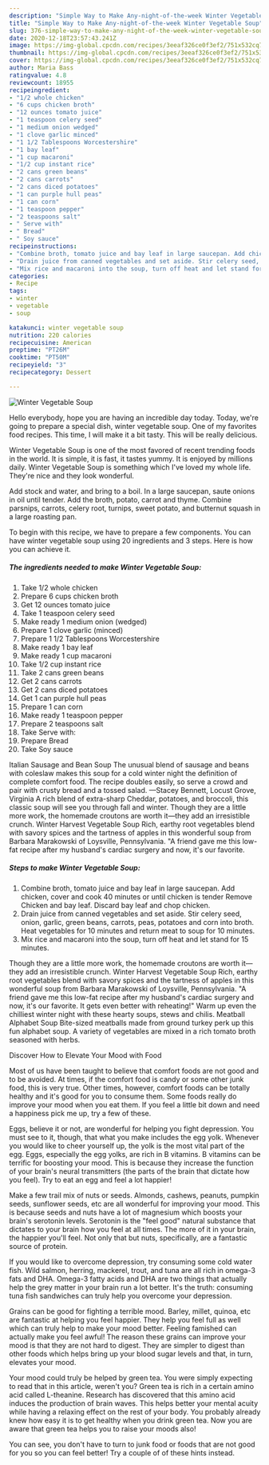 ```yaml
---
description: "Simple Way to Make Any-night-of-the-week Winter Vegetable Soup"
title: "Simple Way to Make Any-night-of-the-week Winter Vegetable Soup"
slug: 376-simple-way-to-make-any-night-of-the-week-winter-vegetable-soup
date: 2020-12-18T23:57:43.241Z
image: https://img-global.cpcdn.com/recipes/3eeaf326ce0f3ef2/751x532cq70/winter-vegetable-soup-recipe-main-photo.jpg
thumbnail: https://img-global.cpcdn.com/recipes/3eeaf326ce0f3ef2/751x532cq70/winter-vegetable-soup-recipe-main-photo.jpg
cover: https://img-global.cpcdn.com/recipes/3eeaf326ce0f3ef2/751x532cq70/winter-vegetable-soup-recipe-main-photo.jpg
author: Maria Bass
ratingvalue: 4.8
reviewcount: 18955
recipeingredient:
- "1/2 whole chicken"
- "6 cups chicken broth"
- "12 ounces tomato juice"
- "1 teaspoon celery seed"
- "1 medium onion wedged"
- "1 clove garlic minced"
- "1 1/2 Tablespoons Worcestershire"
- "1 bay leaf"
- "1 cup macaroni"
- "1/2 cup instant rice"
- "2 cans green beans"
- "2 cans carrots"
- "2 cans diced potatoes"
- "1 can purple hull peas"
- "1 can corn"
- "1 teaspoon pepper"
- "2 teaspoons salt"
- " Serve with"
- " Bread"
- " Soy sauce"
recipeinstructions:
- "Combine broth, tomato juice and bay leaf in large saucepan. Add chicken, cover and cook 40 minutes or until chicken is tender Remove Chicken and bay leaf. Discard bay leaf and chop chicken."
- "Drain juice from canned vegetables and set aside. Stir celery seed, onion, garlic, green beans, carrots, peas, potatoes and corn into broth. Heat vegetables for 10 minutes and return meat to soup for 10 minutes."
- "Mix rice and macaroni into the soup, turn off heat and let stand for 15 minutes."
categories:
- Recipe
tags:
- winter
- vegetable
- soup

katakunci: winter vegetable soup 
nutrition: 220 calories
recipecuisine: American
preptime: "PT26M"
cooktime: "PT50M"
recipeyield: "3"
recipecategory: Dessert

---
```



![Winter Vegetable Soup](https://img-global.cpcdn.com/recipes/3eeaf326ce0f3ef2/751x532cq70/winter-vegetable-soup-recipe-main-photo.jpg)

Hello everybody, hope you are having an incredible day today. Today, we're going to prepare a special dish, winter vegetable soup. One of my favorites food recipes. This time, I will make it a bit tasty. This will be really delicious.

Winter Vegetable Soup is one of the most favored of recent trending foods in the world. It is simple, it is fast, it tastes yummy. It is enjoyed by millions daily. Winter Vegetable Soup is something which I've loved my whole life. They're nice and they look wonderful.

Add stock and water, and bring to a boil. In a large saucepan, saute onions in oil until tender. Add the broth, potato, carrot and thyme. Combine parsnips, carrots, celery root, turnips, sweet potato, and butternut squash in a large roasting pan.


To begin with this recipe, we have to prepare a few components. You can have winter vegetable soup using 20 ingredients and 3 steps. Here is how you can achieve it.

<!--inarticleads1-->

##### The ingredients needed to make Winter Vegetable Soup:

1. Take 1/2 whole chicken
1. Prepare 6 cups chicken broth
1. Get 12 ounces tomato juice
1. Take 1 teaspoon celery seed
1. Make ready 1 medium onion (wedged)
1. Prepare 1 clove garlic (minced)
1. Prepare 1 1/2 Tablespoons Worcestershire
1. Make ready 1 bay leaf
1. Make ready 1 cup macaroni
1. Take 1/2 cup instant rice
1. Take 2 cans green beans
1. Get 2 cans carrots
1. Get 2 cans diced potatoes
1. Get 1 can purple hull peas
1. Prepare 1 can corn
1. Make ready 1 teaspoon pepper
1. Prepare 2 teaspoons salt
1. Take  Serve with:
1. Prepare  Bread
1. Take  Soy sauce


Italian Sausage and Bean Soup The unusual blend of sausage and beans with coleslaw makes this soup for a cold winter night the definition of complete comfort food. The recipe doubles easily, so serve a crowd and pair with crusty bread and a tossed salad. —Stacey Bennett, Locust Grove, Virginia A rich blend of extra-sharp Cheddar, potatoes, and broccoli, this classic soup will see you through fall and winter. Though they are a little more work, the homemade croutons are worth it—they add an irresistible crunch. Winter Harvest Vegetable Soup Rich, earthy root vegetables blend with savory spices and the tartness of apples in this wonderful soup from Barbara Marakowski of Loysville, Pennsylvania. &#34;A friend gave me this low-fat recipe after my husband&#39;s cardiac surgery and now, it&#39;s our favorite. 

<!--inarticleads2-->

##### Steps to make Winter Vegetable Soup:

1. Combine broth, tomato juice and bay leaf in large saucepan. Add chicken, cover and cook 40 minutes or until chicken is tender Remove Chicken and bay leaf. Discard bay leaf and chop chicken.
1. Drain juice from canned vegetables and set aside. Stir celery seed, onion, garlic, green beans, carrots, peas, potatoes and corn into broth. Heat vegetables for 10 minutes and return meat to soup for 10 minutes.
1. Mix rice and macaroni into the soup, turn off heat and let stand for 15 minutes.


Though they are a little more work, the homemade croutons are worth it—they add an irresistible crunch. Winter Harvest Vegetable Soup Rich, earthy root vegetables blend with savory spices and the tartness of apples in this wonderful soup from Barbara Marakowski of Loysville, Pennsylvania. &#34;A friend gave me this low-fat recipe after my husband&#39;s cardiac surgery and now, it&#39;s our favorite. It gets even better with reheating!&#34; Warm up even the chilliest winter night with these hearty soups, stews and chilis. Meatball Alphabet Soup Bite-sized meatballs made from ground turkey perk up this fun alphabet soup. A variety of vegetables are mixed in a rich tomato broth seasoned with herbs. 

Discover How to Elevate Your Mood with Food


Most of us have been taught to believe that comfort foods are not good and to be avoided. At times, if the comfort food is candy or some other junk food, this is very true. Other times, however, comfort foods can be totally healthy and it's good for you to consume them. Some foods really do improve your mood when you eat them. If you feel a little bit down and need a happiness pick me up, try a few of these.

Eggs, believe it or not, are wonderful for helping you fight depression. You must see to it, though, that what you make includes the egg yolk. Whenever you would like to cheer yourself up, the yolk is the most vital part of the egg. Eggs, especially the egg yolks, are rich in B vitamins. B vitamins can be terrific for boosting your mood. This is because they increase the function of your brain's neural transmitters (the parts of the brain that dictate how you feel). Try to eat an egg and feel a lot happier!

Make a few trail mix of nuts or seeds. Almonds, cashews, peanuts, pumpkin seeds, sunflower seeds, etc are all wonderful for improving your mood. This is because seeds and nuts have a lot of magnesium which boosts your brain's serotonin levels. Serotonin is the "feel good" natural substance that dictates to your brain how you feel at all times. The more of it in your brain, the happier you'll feel. Not only that but nuts, specifically, are a fantastic source of protein.

If you would like to overcome depression, try consuming some cold water fish. Wild salmon, herring, mackerel, trout, and tuna are all rich in omega-3 fats and DHA. Omega-3 fatty acids and DHA are two things that actually help the grey matter in your brain run a lot better. It's the truth: consuming tuna fish sandwiches can truly help you overcome your depression. 

Grains can be good for fighting a terrible mood. Barley, millet, quinoa, etc are fantastic at helping you feel happier. They help you feel full as well which can truly help to make your mood better. Feeling famished can actually make you feel awful! The reason these grains can improve your mood is that they are not hard to digest. They are simpler to digest than other foods which helps bring up your blood sugar levels and that, in turn, elevates your mood.

Your mood could truly be helped by green tea. You were simply expecting to read that in this article, weren't you? Green tea is rich in a certain amino acid called L-theanine. Research has discovered that this amino acid induces the production of brain waves. This helps better your mental acuity while having a relaxing effect on the rest of your body. You probably already knew how easy it is to get healthy when you drink green tea. Now you are aware that green tea helps you to raise your moods also!

You can see, you don't have to turn to junk food or foods that are not good for you so you can feel better! Try  a  couple of  of  these  hints  instead.

